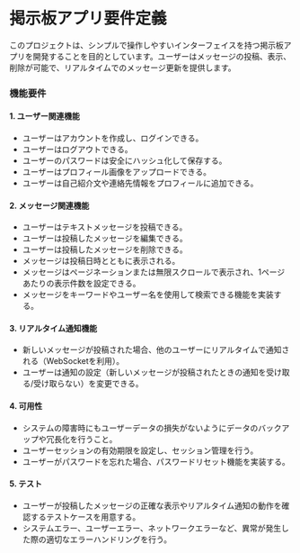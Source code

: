 # 掲示板アプリ要件定義

このプロジェクトは、シンプルで操作しやすいインターフェイスを持つ掲示板アプリを開発することを目的としています。ユーザーはメッセージの投稿、表示、削除が可能で、リアルタイムでのメッセージ更新を提供します。

### 機能要件

#### 1. ユーザー関連機能
- ユーザーはアカウントを作成し、ログインできる。
- ユーザーはログアウトできる。
- ユーザーのパスワードは安全にハッシュ化して保存する。
- ユーザーはプロフィール画像をアップロードできる。
- ユーザーは自己紹介文や連絡先情報をプロフィールに追加できる。

#### 2. メッセージ関連機能
- ユーザーはテキストメッセージを投稿できる。
- ユーザーは投稿したメッセージを編集できる。
- ユーザーは投稿したメッセージを削除できる。
- メッセージは投稿日時とともに表示される。
- メッセージはページネーションまたは無限スクロールで表示され、1ページあたりの表示件数を設定できる。
- メッセージをキーワードやユーザー名を使用して検索できる機能を実装する。

#### 3. リアルタイム通知機能
- 新しいメッセージが投稿された場合、他のユーザーにリアルタイムで通知される（WebSocketを利用）。
- ユーザーは通知の設定（新しいメッセージが投稿されたときの通知を受け取る/受け取らない）を変更できる。

#### 4. 可用性
- システムの障害時にもユーザーデータの損失がないようにデータのバックアップや冗長化を行うこと。
- ユーザーセッションの有効期限を設定し、セッション管理を行う。
- ユーザーがパスワードを忘れた場合、パスワードリセット機能を実装する。

#### 5. テスト
- ユーザーが投稿したメッセージの正確な表示やリアルタイム通知の動作を確認するテストケースを用意する。
- システムエラー、ユーザーエラー、ネットワークエラーなど、異常が発生した際の適切なエラーハンドリングを行う。

